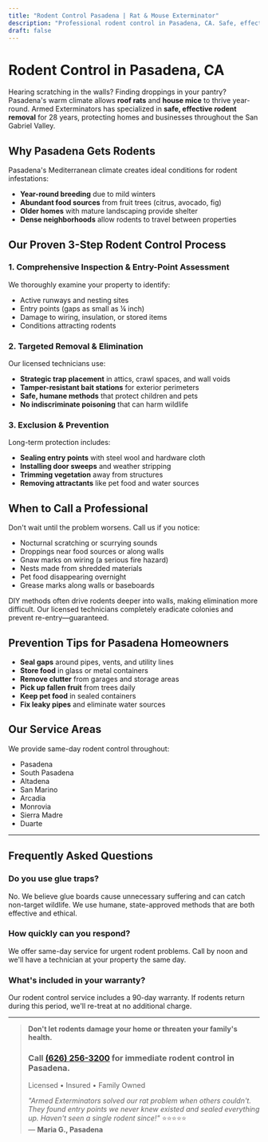 ```yaml
---
title: "Rodent Control Pasadena | Rat & Mouse Exterminator"
description: "Professional rodent control in Pasadena, CA. Safe, effective rat & mouse removal for homes and businesses. Same-day service. Call (626) 256-3200."
draft: false
---
```


# Rodent Control in Pasadena, CA

Hearing scratching in the walls? Finding droppings in your pantry? Pasadena's warm climate allows **roof rats** and **house mice** to thrive year-round. Armed Exterminators has specialized in **safe, effective rodent removal** for 28 years, protecting homes and businesses throughout the San Gabriel Valley.

## Why Pasadena Gets Rodents

Pasadena's Mediterranean climate creates ideal conditions for rodent infestations:
- **Year-round breeding** due to mild winters
- **Abundant food sources** from fruit trees (citrus, avocado, fig)
- **Older homes** with mature landscaping provide shelter
- **Dense neighborhoods** allow rodents to travel between properties

## Our Proven 3-Step Rodent Control Process

### 1. Comprehensive Inspection & Entry-Point Assessment
We thoroughly examine your property to identify:
- Active runways and nesting sites
- Entry points (gaps as small as ¼ inch)
- Damage to wiring, insulation, or stored items
- Conditions attracting rodents

### 2. Targeted Removal & Elimination
Our licensed technicians use:
- **Strategic trap placement** in attics, crawl spaces, and wall voids
- **Tamper-resistant bait stations** for exterior perimeters
- **Safe, humane methods** that protect children and pets
- **No indiscriminate poisoning** that can harm wildlife

### 3. Exclusion & Prevention
Long-term protection includes:
- **Sealing entry points** with steel wool and hardware cloth
- **Installing door sweeps** and weather stripping
- **Trimming vegetation** away from structures
- **Removing attractants** like pet food and water sources

## When to Call a Professional

Don't wait until the problem worsens. Call us if you notice:
- Nocturnal scratching or scurrying sounds
- Droppings near food sources or along walls
- Gnaw marks on wiring (a serious fire hazard)
- Nests made from shredded materials
- Pet food disappearing overnight
- Grease marks along walls or baseboards

DIY methods often drive rodents deeper into walls, making elimination more difficult. Our licensed technicians completely eradicate colonies and prevent re-entry—guaranteed.

## Prevention Tips for Pasadena Homeowners

- **Seal gaps** around pipes, vents, and utility lines
- **Store food** in glass or metal containers
- **Remove clutter** from garages and storage areas
- **Pick up fallen fruit** from trees daily
- **Keep pet food** in sealed containers
- **Fix leaky pipes** and eliminate water sources

## Our Service Areas

We provide same-day rodent control throughout:
- Pasadena
- South Pasadena
- Altadena
- San Marino
- Arcadia
- Monrovia
- Sierra Madre
- Duarte

---

## Frequently Asked Questions

### Do you use glue traps?
No. We believe glue boards cause unnecessary suffering and can catch non-target wildlife. We use humane, state-approved methods that are both effective and ethical.

### How quickly can you respond?
We offer same-day service for urgent rodent problems. Call by noon and we'll have a technician at your property the same day.

### What's included in your warranty?
Our rodent control service includes a 90-day warranty. If rodents return during this period, we'll re-treat at no additional charge.

---

> **Don't let rodents damage your home or threaten your family's health.**  
> ### Call [(626) 256-3200](tel:6262563200) for immediate rodent control in Pasadena.  
> Licensed • Insured • Family Owned  
> 
> *"Armed Exterminators solved our rat problem when others couldn't. They found entry points we never knew existed and sealed everything up. Haven't seen a single rodent since!"* ⭐⭐⭐⭐⭐  
> — **Maria G., Pasadena**